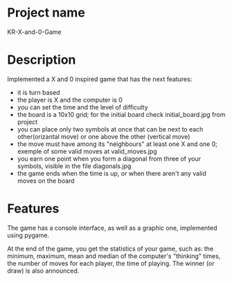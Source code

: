 # Project name
KR-X-and-0-Game

# Description
Implemented a X and 0 inspired game that has the next features:
- it is turn based
- the player is X and the computer is 0
- you can set the time and the level of difficulty 
- the board is a 10x10 grid; for the initial board check initial_board.jpg from project
- you can place only two symbols at once that can be next to each other(orizantal move) or one above the other (vertical move)
- the move must have among its "neighbours" at least one X and one 0; exemple of some valid moves at valid_moves.jpg
- you earn one point when you form a diagonal from three of your symbols, visible in the file diagonals.jpg
- the game ends when the time is up, or when there aren't any valid moves on the board

# Features
The game has a console interface, as well as a graphic one, implemented using pygame.

At the end of the game, you get the statistics of your game, such as: the minimum, maximum, mean and median of the computer's "thinking" times, the number of moves for each player, the time of playing. The winner (or draw) is also announced.

